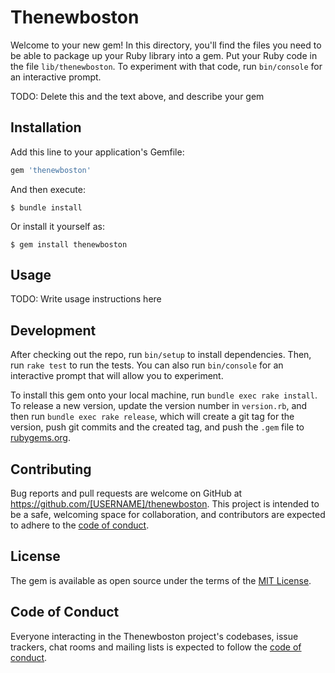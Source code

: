 # Thenewboston

Welcome to your new gem! In this directory, you'll find the files you need to be able to package up your Ruby library into a gem. Put your Ruby code in the file `lib/thenewboston`. To experiment with that code, run `bin/console` for an interactive prompt.

TODO: Delete this and the text above, and describe your gem

## Installation

Add this line to your application's Gemfile:

```ruby
gem 'thenewboston'
```

And then execute:

    $ bundle install

Or install it yourself as:

    $ gem install thenewboston

## Usage

TODO: Write usage instructions here

## Development

After checking out the repo, run `bin/setup` to install dependencies. Then, run `rake test` to run the tests. You can also run `bin/console` for an interactive prompt that will allow you to experiment.

To install this gem onto your local machine, run `bundle exec rake install`. To release a new version, update the version number in `version.rb`, and then run `bundle exec rake release`, which will create a git tag for the version, push git commits and the created tag, and push the `.gem` file to [rubygems.org](https://rubygems.org).

## Contributing

Bug reports and pull requests are welcome on GitHub at https://github.com/[USERNAME]/thenewboston. This project is intended to be a safe, welcoming space for collaboration, and contributors are expected to adhere to the [code of conduct](https://github.com/[USERNAME]/thenewboston/blob/master/CODE_OF_CONDUCT.md).

## License

The gem is available as open source under the terms of the [MIT License](https://opensource.org/licenses/MIT).

## Code of Conduct

Everyone interacting in the Thenewboston project's codebases, issue trackers, chat rooms and mailing lists is expected to follow the [code of conduct](https://github.com/[USERNAME]/thenewboston/blob/master/CODE_OF_CONDUCT.md).
